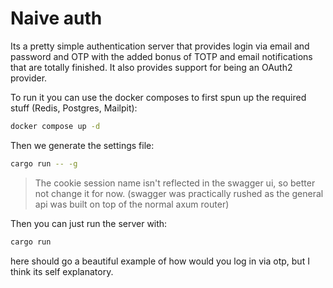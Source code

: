 # Naive auth

Its a pretty simple authentication server that provides login via email and password and OTP with the added bonus of TOTP and email notifications that are totally finished. It also provides support for being an OAuth2 provider.

To run it you can use the docker composes to first spun up the required stuff (Redis, Postgres, Mailpit):

```sh
docker compose up -d
```

Then we generate the settings file:

```sh
cargo run -- -g
```

> The cookie session name isn't reflected in the swagger ui, so better not change it for now. (swagger was practically rushed as the general api was built on top of the normal axum router)

Then you can just run the server with:

```sh
cargo run
```

here should go a beautiful example of how would you log in via otp, but I think its self explanatory.
